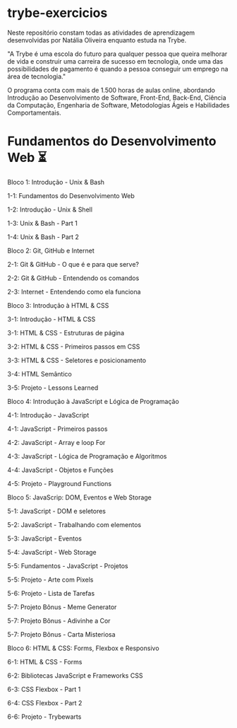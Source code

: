 # trybe-exercicios
Neste repositório constam todas as atividades de aprendizagem desenvolvidas por Natália Oliveira enquanto estuda na Trybe.

"A Trybe é uma escola do futuro para qualquer pessoa que queira melhorar de vida e construir uma carreira de sucesso em tecnologia, onde uma das possibilidades de pagamento é quando a pessoa conseguir um emprego na área de tecnologia."

O programa conta com mais de 1.500 horas de aulas online, abordando Introdução ao Desenvolvimento de Software, Front-End, Back-End, Ciência da Computação, Engenharia de Software, Metodologias Ágeis e Habilidades Comportamentais.

# Fundamentos do Desenvolvimento Web :hourglass_flowing_sand: 

Bloco 1: Introdução - Unix & Bash

 1-1: Fundamentos do Desenvolvimento Web

 1-2: Introdução - Unix & Shell

 1-3: Unix & Bash - Part 1

 1-4: Unix & Bash - Part 2


Bloco 2: Git, GitHub e Internet

 2-1: Git & GitHub - O que é e para que serve?

 2-2: Git & GitHub - Entendendo os comandos

 2-3: Internet - Entendendo como ela funciona


Bloco 3: Introdução à HTML & CSS

 3-1: Introdução - HTML & CSS

 3-1: HTML & CSS - Estruturas de página

 3-2: HTML & CSS - Primeiros passos em CSS

 3-3: HTML & CSS - Seletores e posicionamento

 3-4: HTML Semântico

 3-5: Projeto - Lessons Learned


 Bloco 4: Introdução à JavaScript e Lógica de Programação

 4-1: Introdução - JavaScript

 4-1: JavaScript - Primeiros passos

 4-2: JavaScript - Array e loop For

 4-3: JavaScript - Lógica de Programação e Algoritmos

 4-4: JavaScript - Objetos e Funções

 4-5: Projeto - Playground Functions


Bloco 5: JavaScrip: DOM, Eventos e Web Storage

 5-1: JavaScript - DOM e seletores

 5-2: JavaScript - Trabalhando com elementos

 5-3: JavaScript - Eventos

 5-4: JavaScript - Web Storage

 5-5: Fundamentos - JavaScript - Projetos

 5-5: Projeto - Arte com Pixels

 5-6: Projeto - Lista de Tarefas

 5-7: Projeto Bônus - Meme Generator

 5-7: Projeto Bônus - Adivinhe a Cor

 5-7: Projeto Bônus - Carta Misteriosa


Bloco 6: HTML & CSS: Forms, Flexbox e Responsivo

 6-1: HTML & CSS - Forms

 6-2: Bibliotecas JavaScript e Frameworks CSS

 6-3: CSS Flexbox - Part 1

 6-4: CSS Flexbox - Part 2

 6-6: Projeto - Trybewarts
 
